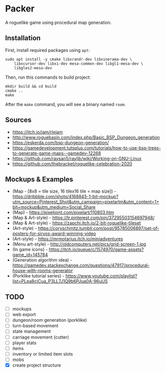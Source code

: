 # Packer

A roguelike game using procedural map generation.


## Installation

First, install required packages using `apt`:

    sudo apt install -y cmake libxrandr-dev libxinerama-dev \
        libxcursor-dev libxi-dev mesa-common-dev libgl1-mesa-dev \
        libgles2-mesa-dev


Then, run this commands to build project:

    mkdir build && cd build
    cmake ..
    make


After the `make` command, you will see a binary named `room`.


## Sources

- https://itch.io/jam/rlejam
- http://www.roguebasin.com/index.php/Basic_BSP_Dungeon_generation
- https://eskerda.com/bsp-dungeon-generation/
- https://gamedevelopment.tutsplus.com/tutorials/how-to-use-bsp-trees-to-generate-game-maps--gamedev-12268
- https://github.com/raysan5/raylib/wiki/Working-on-GNU-Linux
- https://github.com/thebracket/roguelike-celebration-2020

## Mockups & Examples
- (Map - [8x8 = tile size, 16 tilex16 tile = map size]) - https://dribbble.com/shots/4168845-1-bit-mockup?utm_source=Pinterest_Shot&utm_campaign=pixelartm&utm_content=1+bit+mockup&utm_medium=Social_Share
- (Map) - https://pixeljoint.com/pixelart/110803.htm
- (Map & Art-style) - https://tr.pinterest.com/pin/37295503154697948/
- (Map & Art-style) - https://zapchi.itch.io/2-bit-roguelike-tileset
- (Art-style) - https://coryschmitz.tumblr.com/post/95785006897/set-of-posters-for-sirvos-award-winning-video
- (Art-style) - https://mrmotarius.itch.io/miniadventures
- (Menu art-style) - http://oldcomputers.net/pics/grid-screen-1.jpg
- (In game icons) - https://itch.io/queue/c/1574970/game-assets?game_id=145784
- (Generation algorithm idea) - https://gamedev.stackexchange.com/questions/47917/procedural-house-with-rooms-generator
- (Porklike tutorial series) - https://www.youtube.com/playlist?list=PLea8cjCua_P3LL7J1Q9b6PJua0A-96uUS


## TODO

- [ ] mockups
- [ ] web export
- [ ] dungeon/room generation (porklike)
- [ ] turn-based movement
- [ ] state management
- [ ] carriage movement (cutter)
- [ ] player stats
- [ ] items
- [ ] inventory or limited item slots
- [ ] mobs
- [X] create project structure
